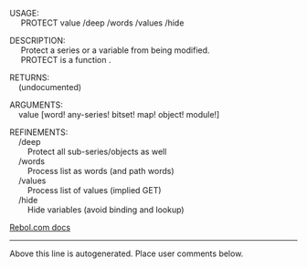 USAGE:  
&nbsp;&nbsp;&nbsp;&nbsp;&nbsp;PROTECT&nbsp;value&nbsp;/deep&nbsp;/words&nbsp;/values&nbsp;/hide  
  
DESCRIPTION:  
&nbsp;&nbsp;&nbsp;&nbsp;&nbsp;Protect&nbsp;a&nbsp;series&nbsp;or&nbsp;a&nbsp;variable&nbsp;from&nbsp;being&nbsp;modified.  
&nbsp;&nbsp;&nbsp;&nbsp;&nbsp;PROTECT&nbsp;is&nbsp;a&nbsp;function&nbsp;.  
  
RETURNS:  
&nbsp;&nbsp;&nbsp;&nbsp;(undocumented)  
  
ARGUMENTS:  
&nbsp;&nbsp;&nbsp;&nbsp;value&nbsp;[word!&nbsp;any-series!&nbsp;bitset!&nbsp;map!&nbsp;object!&nbsp;module!]  
  
REFINEMENTS:  
&nbsp;&nbsp;&nbsp;&nbsp;/deep  
&nbsp;&nbsp;&nbsp;&nbsp;&nbsp;&nbsp;&nbsp;&nbsp;Protect&nbsp;all&nbsp;sub-series/objects&nbsp;as&nbsp;well  
&nbsp;&nbsp;&nbsp;&nbsp;/words  
&nbsp;&nbsp;&nbsp;&nbsp;&nbsp;&nbsp;&nbsp;&nbsp;Process&nbsp;list&nbsp;as&nbsp;words&nbsp;(and&nbsp;path&nbsp;words)  
&nbsp;&nbsp;&nbsp;&nbsp;/values  
&nbsp;&nbsp;&nbsp;&nbsp;&nbsp;&nbsp;&nbsp;&nbsp;Process&nbsp;list&nbsp;of&nbsp;values&nbsp;(implied&nbsp;GET)  
&nbsp;&nbsp;&nbsp;&nbsp;/hide  
&nbsp;&nbsp;&nbsp;&nbsp;&nbsp;&nbsp;&nbsp;&nbsp;Hide&nbsp;variables&nbsp;(avoid&nbsp;binding&nbsp;and&nbsp;lookup)  

[Rebol.com docs](http://www.rebol.com/r3/docs/functions/protect.html)
___
Above this line is autogenerated. Place user comments below.